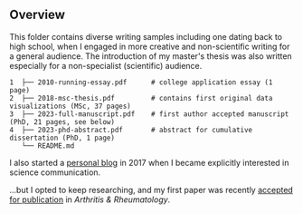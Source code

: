 ## Overview 

This folder contains diverse writing samples including one dating back to high school, when I engaged in more creative and non-scientific writing for a general audience. The introduction of my master's thesis was also written especially for a non-specialist (scientific) audience. 

```
1  ├── 2010-running-essay.pdf      # college application essay (1 page)
2  ├── 2018-msc-thesis.pdf         # contains first original data visualizations (MSc, 37 pages)
3  ├── 2023-full-manuscript.pdf    # first author accepted manuscript (PhD, 21 pages, see below)
4  ├── 2023-phd-abstract.pdf       # abstract for cumulative dissertation (PhD, 1 page)
   └── README.md
```

I also started a [personal blog](http://www.masteringheidelberg.wordpress.com) in 2017 when I became explicitly interested in science communication.

...but I opted to keep researching, and my first paper was recently [accepted for publication](https://acrjournals.onlinelibrary.wiley.com/doi/10.1002/art.42658) in _Arthritis & Rheumatology_. 
